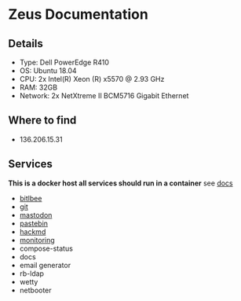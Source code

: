 # Zeus Documentation

## Details

- Type: Dell PowerEdge R410
- OS: Ubuntu 18.04
- CPU: 2x Intel(R) Xeon (R) x5570 @ 2.93 GHz
- RAM: 32GB
- Network: 2x NetXtreme II BCM5716 Gigabit Ethernet

## Where to find

- 136.206.15.31

## Services

**This is a docker host all services should run in a container** see
[docs](/procedures/docker-service)

- [bitlbee](/services/bitlbee)
- [git](/services/git)
- [mastodon](/services/mastodon)
- [pastebin](/services/paste)
- [hackmd](/services/hackmd)
- [monitoring](/monitoring)
- compose-status
- docs
- email generator
- rb-ldap
- wetty
- netbooter
